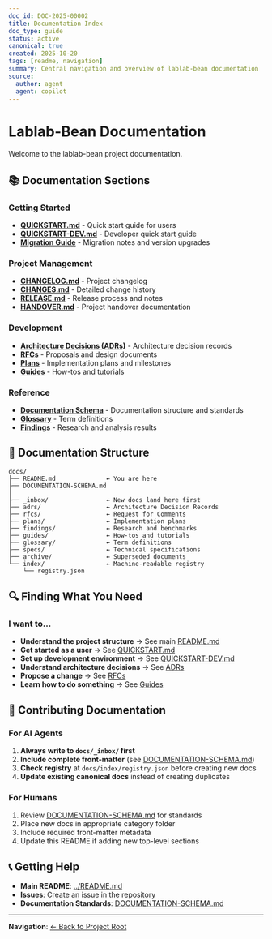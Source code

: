 ```yaml
---
doc_id: DOC-2025-00002
title: Documentation Index
doc_type: guide
status: active
canonical: true
created: 2025-10-20
tags: [readme, navigation]
summary: Central navigation and overview of lablab-bean documentation
source:
  author: agent
  agent: copilot
---
```


# Lablab-Bean Documentation

Welcome to the lablab-bean project documentation.

## 📚 Documentation Sections

### Getting Started

- **[QUICKSTART.md](../QUICKSTART.md)** - Quick start guide for users
- **[QUICKSTART-DEV.md](../QUICKSTART-DEV.md)** - Developer quick start guide
- **[Migration Guide](MIGRATION.md)** - Migration notes and version upgrades

### Project Management

- **[CHANGELOG.md](../CHANGELOG.md)** - Project changelog
- **[CHANGES.md](../CHANGES.md)** - Detailed change history
- **[RELEASE.md](../RELEASE.md)** - Release process and notes
- **[HANDOVER.md](../HANDOVER.md)** - Project handover documentation

### Development

- **[Architecture Decisions (ADRs)](adrs/)** - Architecture decision records
- **[RFCs](rfcs/)** - Proposals and design documents
- **[Plans](plans/)** - Implementation plans and milestones
- **[Guides](guides/)** - How-tos and tutorials

### Reference

- **[Documentation Schema](DOCUMENTATION-SCHEMA.md)** - Documentation structure and standards
- **[Glossary](glossary/)** - Term definitions
- **[Findings](findings/)** - Research and analysis results

## 📁 Documentation Structure

```
docs/
├── README.md              ← You are here
├── DOCUMENTATION-SCHEMA.md
│
├── _inbox/                ← New docs land here first
├── adrs/                  ← Architecture Decision Records
├── rfcs/                  ← Request for Comments
├── plans/                 ← Implementation plans
├── findings/              ← Research and benchmarks
├── guides/                ← How-tos and tutorials
├── glossary/              ← Term definitions
├── specs/                 ← Technical specifications
├── archive/               ← Superseded documents
└── index/                 ← Machine-readable registry
    └── registry.json
```

## 🔍 Finding What You Need

### I want to...

- **Understand the project structure** → See main [README.md](../README.md)
- **Get started as a user** → See [QUICKSTART.md](../QUICKSTART.md)
- **Set up development environment** → See [QUICKSTART-DEV.md](../QUICKSTART-DEV.md)
- **Understand architecture decisions** → See [ADRs](adrs/)
- **Propose a change** → See [RFCs](rfcs/)
- **Learn how to do something** → See [Guides](guides/)

## 📝 Contributing Documentation

### For AI Agents

1. **Always write to `docs/_inbox/` first**
2. **Include complete front-matter** (see [DOCUMENTATION-SCHEMA.md](DOCUMENTATION-SCHEMA.md))
3. **Check registry** at `docs/index/registry.json` before creating new docs
4. **Update existing canonical docs** instead of creating duplicates

### For Humans

1. Review [DOCUMENTATION-SCHEMA.md](DOCUMENTATION-SCHEMA.md) for standards
2. Place new docs in appropriate category folder
3. Include required front-matter metadata
4. Update this README if adding new top-level sections

## 📞 Getting Help

- **Main README**: [../README.md](../README.md)
- **Issues**: Create an issue in the repository
- **Documentation Standards**: [DOCUMENTATION-SCHEMA.md](DOCUMENTATION-SCHEMA.md)

---

**Navigation**: [← Back to Project Root](../README.md)
